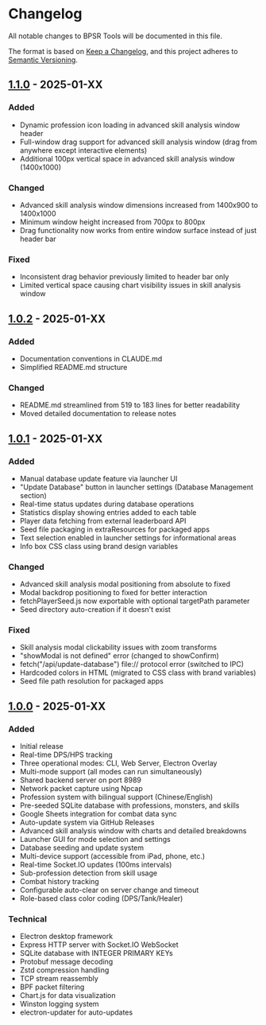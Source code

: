 # Changelog

All notable changes to BPSR Tools will be documented in this file.

The format is based on [Keep a Changelog](https://keepachangelog.com/en/1.0.0/),
and this project adheres to [Semantic Versioning](https://semver.org/spec/v2.0.0.html).

## [1.1.0] - 2025-01-XX

### Added
- Dynamic profession icon loading in advanced skill analysis window header
- Full-window drag support for advanced skill analysis window (drag from anywhere except interactive elements)
- Additional 100px vertical space in advanced skill analysis window (1400x1000)

### Changed
- Advanced skill analysis window dimensions increased from 1400x900 to 1400x1000
- Minimum window height increased from 700px to 800px
- Drag functionality now works from entire window surface instead of just header bar

### Fixed
- Inconsistent drag behavior previously limited to header bar only
- Limited vertical space causing chart visibility issues in skill analysis window

## [1.0.2] - 2025-01-XX

### Added
- Documentation conventions in CLAUDE.md
- Simplified README.md structure

### Changed
- README.md streamlined from 519 to 183 lines for better readability
- Moved detailed documentation to release notes

## [1.0.1] - 2025-01-XX

### Added
- Manual database update feature via launcher UI
- "Update Database" button in launcher settings (Database Management section)
- Real-time status updates during database operations
- Statistics display showing entries added to each table
- Player data fetching from external leaderboard API
- Seed file packaging in extraResources for packaged apps
- Text selection enabled in launcher settings for informational areas
- Info box CSS class using brand design variables

### Changed
- Advanced skill analysis modal positioning from absolute to fixed
- Modal backdrop positioning to fixed for better interaction
- fetchPlayerSeed.js now exportable with optional targetPath parameter
- Seed directory auto-creation if it doesn't exist

### Fixed
- Skill analysis modal clickability issues with zoom transforms
- "showModal is not defined" error (changed to showConfirm)
- fetch("/api/update-database") file:// protocol error (switched to IPC)
- Hardcoded colors in HTML (migrated to CSS class with brand variables)
- Seed file path resolution for packaged apps

## [1.0.0] - 2025-01-XX

### Added
- Initial release
- Real-time DPS/HPS tracking
- Three operational modes: CLI, Web Server, Electron Overlay
- Multi-mode support (all modes can run simultaneously)
- Shared backend server on port 8989
- Network packet capture using Npcap
- Profession system with bilingual support (Chinese/English)
- Pre-seeded SQLite database with professions, monsters, and skills
- Google Sheets integration for combat data sync
- Auto-update system via GitHub Releases
- Advanced skill analysis window with charts and detailed breakdowns
- Launcher GUI for mode selection and settings
- Database seeding and update system
- Multi-device support (accessible from iPad, phone, etc.)
- Real-time Socket.IO updates (100ms intervals)
- Sub-profession detection from skill usage
- Combat history tracking
- Configurable auto-clear on server change and timeout
- Role-based class color coding (DPS/Tank/Healer)

### Technical
- Electron desktop framework
- Express HTTP server with Socket.IO WebSocket
- SQLite database with INTEGER PRIMARY KEYs
- Protobuf message decoding
- Zstd compression handling
- TCP stream reassembly
- BPF packet filtering
- Chart.js for data visualization
- Winston logging system
- electron-updater for auto-updates

[1.1.0]: https://github.com/akzios/bpsr-tools/releases/tag/v1.1.0
[1.0.2]: https://github.com/akzios/bpsr-tools/releases/tag/v1.0.2
[1.0.1]: https://github.com/akzios/bpsr-tools/releases/tag/v1.0.1
[1.0.0]: https://github.com/akzios/bpsr-tools/releases/tag/v1.0.0
